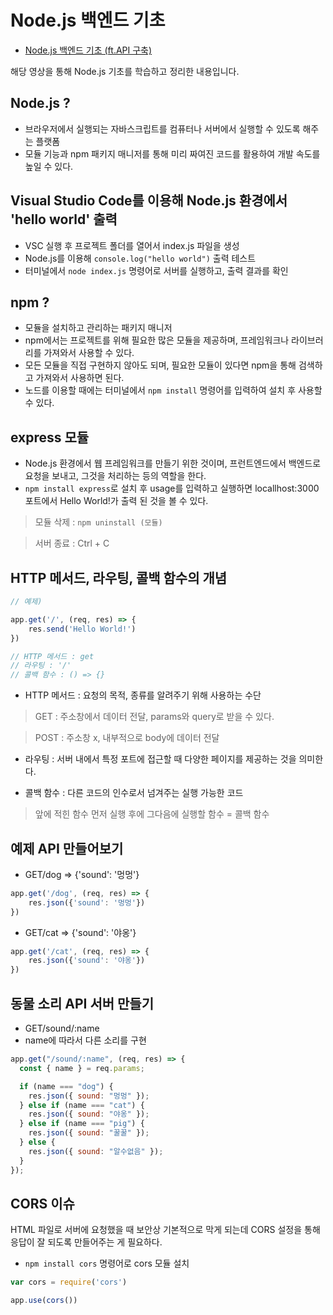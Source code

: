 # Node.js 백엔드 기초
- [Node.js 백엔드 기초 (ft.API 구축)](https://www.youtube.com/watch?v=Tt_tKhhhJqY&t=2905s)

해당 영상을 통해 Node.js 기초를 학습하고 정리한 내용입니다.

## Node.js ?
- 브라우저에서 실행되는 자바스크립트를 컴퓨터나 서버에서 실행할 수 있도록 해주는 플랫폼   
- 모듈 기능과 npm 패키지 매니저를 통해 미리 짜여진 코드를 활용하여 개발 속도를 높일 수 있다.

## Visual Studio Code를 이용해 Node.js 환경에서 'hello world' 출력
- VSC 실행 후 프로젝트 폴더를 열어서 index.js 파일을 생성
- Node.js를 이용해 `console.log("hello world")` 출력 테스트
- 터미널에서 `node index.js` 명령어로 서버를 실행하고, 출력 결과를 확인

## npm ?
- 모듈을 설치하고 관리하는 패키지 매니저
- npm에서는 프로젝트를 위해 필요한 많은 모듈을 제공하며, 프레임워크나 라이브러리를 가져와서 사용할 수 있다.
- 모든 모듈을 직접 구현하지 않아도 되며, 필요한 모듈이 있다면 npm을 통해 검색하고 가져와서 사용하면 된다.
- 노드를 이용할 때에는 터미널에서 `npm install` 명령어를 입력하여 설치 후 사용할 수 있다.

## express 모듈
- Node.js 환경에서 웹 프레임워크를 만들기 위한 것이며, 프런트엔드에서 백엔드로 요청을 보내고, 그것을 처리하는 등의 역할을 한다.
- `npm install express`로 설치 후 usage를 입력하고 실행하면 locallhost:3000 포트에서 Hello World!가 출력 된 것을 볼 수 있다.
> 모듈 삭제 : `npm uninstall (모듈)`

> 서버 종료 : Ctrl + C

## HTTP 메서드, 라우팅, 콜백 함수의 개념
```jsx
// 예제)

app.get('/', (req, res) => {
	res.send('Hello World!')
})

// HTTP 메서드 : get
// 라우팅 : '/'
// 콜백 함수 : () => {}
```
- HTTP 메서드 : 요청의 목적, 종류를 알려주기 위해 사용하는 수단
> GET : 주소창에서 데이터 전달, params와 query로 받을 수 있다.

> POST : 주소창 x, 내부적으로 body에 데이터 전달

- 라우팅 : 서버 내에서 특정 포트에 접근할 때 다양한 페이지를 제공하는 것을 의미한다.

- 콜백 함수 : 다른 코드의 인수로서 넘겨주는 실행 가능한 코드
> 앞에 적힌 함수 먼저 실행 후에 그다음에 실행할 함수 = 콜백 함수

## 예제 API 만들어보기
- GET/dog => {'sound': '멍멍'}
```jsx
app.get('/dog', (req, res) => {
	res.json({'sound': '멍멍'})
})
```
- GET/cat => {'sound': '야옹'}
```jsx
app.get('/cat', (req, res) => {
	res.json({'sound': '야옹'})
})
```

## 동물 소리 API 서버 만들기
- GET/sound/:name
- name에 따라서 다른 소리를 구현
```jsx
app.get("/sound/:name", (req, res) => {
  const { name } = req.params;

  if (name === "dog") {
    res.json({ sound: "멍멍" });
  } else if (name === "cat") {
    res.json({ sound: "야옹" });
  } else if (name === "pig") {
    res.json({ sound: "꿀꿀" });
  } else {
    res.json({ sound: "알수없음" });
  }
});
```

## CORS 이슈
HTML 파일로 서버에 요청했을 때 보안상 기본적으로 막게 되는데 CORS 설정을 통해 응답이 잘 되도록 만들어주는 게 필요하다.
- `npm install cors` 명령어로 cors 모듈 설치
```jsx
var cors = require('cors')

app.use(cors())
```

